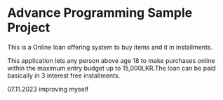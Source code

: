 
# Advance Programming Sample Project

This is a Online loan offering system to buy items and it in installments.

This application lets any person above age 18 to make purchases online within the maximum entry budget up to 15,000LKR.The loan can be paid basically in 3 interest free installments.

07.11.2023 improving myself
